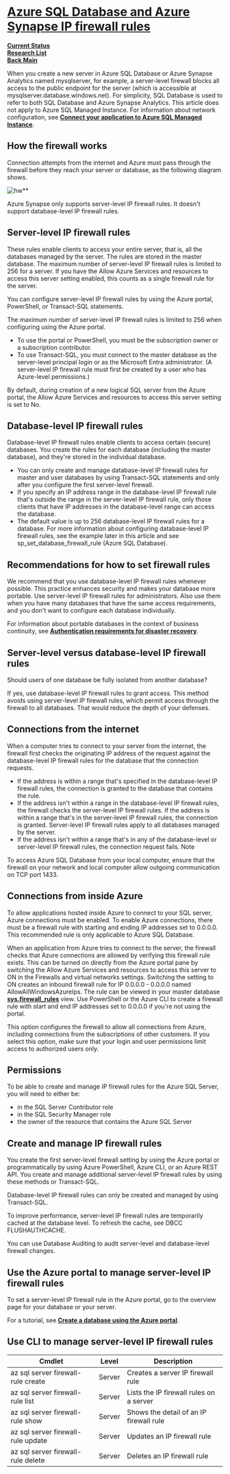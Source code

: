 # **[Azure SQL Database and Azure Synapse IP firewall rules](https://learn.microsoft.com/en-us/azure/azure-sql/database/firewall-configure?view=azuresql)**

**[Current Status](../../../../development/status/weekly/current_status.md)**\
**[Research List](../../../../research_list.md)**\
**[Back Main](../../../../README.md)**

When you create a new server in Azure SQL Database or Azure Synapse Analytics named mysqlserver, for example, a server-level firewall blocks all access to the public endpoint for the server (which is accessible at mysqlserver.database.windows.net). For simplicity, SQL Database is used to refer to both SQL Database and Azure Synapse Analytics. This article does not apply to Azure SQL Managed Instance. For information about network configuration, see **[Connect your application to Azure SQL Managed Instance](https://learn.microsoft.com/en-us/azure/azure-sql/managed-instance/connect-application-instance?view=azuresql)**.

## How the firewall works

Connection attempts from the internet and Azure must pass through the firewall before they reach your server or database, as the following diagram shows.

![hw](https://learn.microsoft.com/en-us/azure/azure-sql/database/media/firewall-configure/sqldb-firewall-1.png?view=azuresql)**

Azure Synapse only supports server-level IP firewall rules. It doesn't support database-level IP firewall rules.

## Server-level IP firewall rules

These rules enable clients to access your entire server, that is, all the databases managed by the server. The rules are stored in the master database. The maximum number of server-level IP firewall rules is limited to 256 for a server. If you have the Allow Azure Services and resources to access this server setting enabled, this counts as a single firewall rule for the server.

You can configure server-level IP firewall rules by using the Azure portal, PowerShell, or Transact-SQL statements.

The maximum number of server-level IP firewall rules is limited to 256 when configuring using the Azure portal.

- To use the portal or PowerShell, you must be the subscription owner or a subscription contributor.
- To use Transact-SQL, you must connect to the master database as the server-level principal login or as the Microsoft Entra administrator. (A server-level IP firewall rule must first be created by a user who has Azure-level permissions.)

By default, during creation of a new logical SQL server from the Azure portal, the Allow Azure Services and resources to access this server setting is set to No.

## Database-level IP firewall rules

Database-level IP firewall rules enable clients to access certain (secure) databases. You create the rules for each database (including the master database), and they're stored in the individual database.

- You can only create and manage database-level IP firewall rules for master and user databases by using Transact-SQL statements and only after you configure the first server-level firewall.
- If you specify an IP address range in the database-level IP firewall rule that's outside the range in the server-level IP firewall rule, only those clients that have IP addresses in the database-level range can access the database.
- The default value is up to 256 database-level IP firewall rules for a database. For more information about configuring database-level IP firewall rules, see the example later in this article and see sp_set_database_firewall_rule (Azure SQL Database).

## Recommendations for how to set firewall rules

We recommend that you use database-level IP firewall rules whenever possible. This practice enhances security and makes your database more portable. Use server-level IP firewall rules for administrators. Also use them when you have many databases that have the same access requirements, and you don't want to configure each database individually.

For information about portable databases in the context of business continuity, see **[Authentication requirements for disaster recovery](https://learn.microsoft.com/en-us/azure/azure-sql/database/active-geo-replication-security-configure?view=azuresql)**.

## Server-level versus database-level IP firewall rules

Should users of one database be fully isolated from another database?

If yes, use database-level IP firewall rules to grant access. This method avoids using server-level IP firewall rules, which permit access through the firewall to all databases. That would reduce the depth of your defenses.

## Connections from the internet

When a computer tries to connect to your server from the internet, the firewall first checks the originating IP address of the request against the database-level IP firewall rules for the database that the connection requests.

- If the address is within a range that's specified in the database-level IP firewall rules, the connection is granted to the database that contains the rule.
- If the address isn't within a range in the database-level IP firewall rules, the firewall checks the server-level IP firewall rules. If the address is within a range that's in the server-level IP firewall rules, the connection is granted. Server-level IP firewall rules apply to all databases managed by the server.
- If the address isn't within a range that's in any of the database-level or server-level IP firewall rules, the connection request fails.
 Note

To access Azure SQL Database from your local computer, ensure that the firewall on your network and local computer allow outgoing communication on TCP port 1433.

## Connections from inside Azure

To allow applications hosted inside Azure to connect to your SQL server, Azure connections must be enabled. To enable Azure connections, there must be a firewall rule with starting and ending IP addresses set to 0.0.0.0. This recommended rule is only applicable to Azure SQL Database.

When an application from Azure tries to connect to the server, the firewall checks that Azure connections are allowed by verifying this firewall rule exists. This can be turned on directly from the Azure portal pane by switching the Allow Azure Services and resources to access this server to ON in the Firewalls and virtual networks settings. Switching the setting to ON creates an inbound firewall rule for IP 0.0.0.0 - 0.0.0.0 named AllowAllWindowsAzureIps. The rule can be viewed in your master database **[sys.firewall_rules](https://learn.microsoft.com/en-us/sql/relational-databases/system-catalog-views/sys-firewall-rules-azure-sql-database)** view. Use PowerShell or the Azure CLI to create a firewall rule with start and end IP addresses set to 0.0.0.0 if you're not using the portal.

This option configures the firewall to allow all connections from Azure, including connections from the subscriptions of other customers. If you select this option, make sure that your login and user permissions limit access to authorized users only.

## Permissions

To be able to create and manage IP firewall rules for the Azure SQL Server, you will need to either be:

- in the SQL Server Contributor role
- in the SQL Security Manager role
- the owner of the resource that contains the Azure SQL Server

## Create and manage IP firewall rules

You create the first server-level firewall setting by using the Azure portal or programmatically by using Azure PowerShell, Azure CLI, or an Azure REST API. You create and manage additional server-level IP firewall rules by using these methods or Transact-SQL.

Database-level IP firewall rules can only be created and managed by using Transact-SQL.

To improve performance, server-level IP firewall rules are temporarily cached at the database level. To refresh the cache, see DBCC FLUSHAUTHCACHE.

You can use Database Auditing to audit server-level and database-level firewall changes.

## Use the Azure portal to manage server-level IP firewall rules

To set a server-level IP firewall rule in the Azure portal, go to the overview page for your database or your server.

For a tutorial, see **[Create a database using the Azure portal](https://learn.microsoft.com/en-us/azure/azure-sql/database/single-database-create-quickstart?view=azuresql)**.

## Use CLI to manage server-level IP firewall rules

| Cmdlet                             | Level  | Description                             |
|------------------------------------|--------|-----------------------------------------|
| az sql server firewall-rule create | Server | Creates a server IP firewall rule       |
| az sql server firewall-rule list   | Server | Lists the IP firewall rules on a server |
| az sql server firewall-rule show   | Server | Shows the detail of an IP firewall rule |
| az sql server firewall-rule update | Server | Updates an IP firewall rule             |
| az sql server firewall-rule delete | Server | Deletes an IP firewall rule             |

